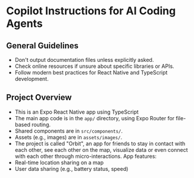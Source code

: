 # Copilot Instructions for AI Coding Agents

## General Guidelines
- Don't output documentation files unless explicitly asked.
- Check online resources if unsure about specific libraries or APIs.
- Follow modern best practices for React Native and TypeScript development.

## Project Overview
- This is an Expo React Native app using TypeScript
- The main app code is in the `app/` directory, using Expo Router for file-based routing.
- Shared components are in `src/components/`.
- Assets (e.g., images) are in `assets/images/`.
- The project is called "Orbit", an app for friends to stay in contact with each other, see each other on the map, visualize data or even connect with each other through micro-interactions.
App features:
- Real-time location sharing on a map
- User data sharing (e.g., battery status, speed)